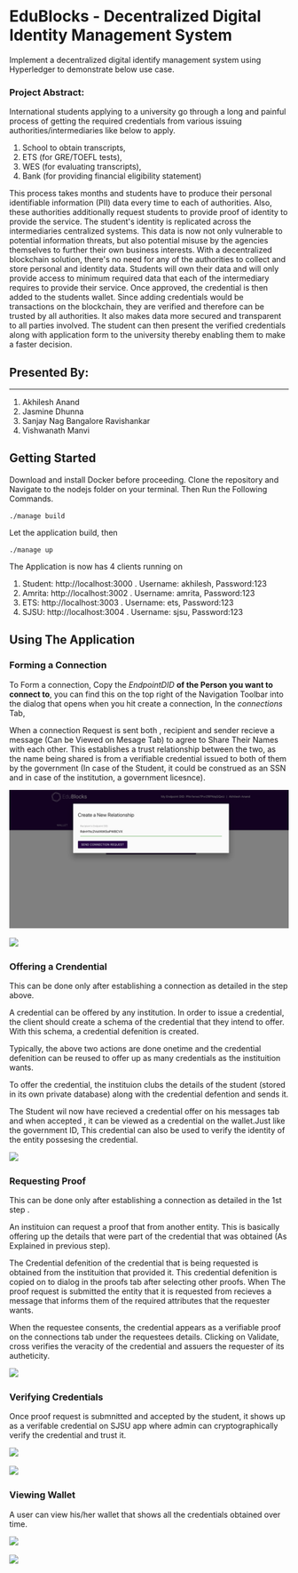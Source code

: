 
# EduBlocks - Decentralized Digital Identity Management System 

Implement a decentralized digital identify management system using Hyperledger to demonstrate below use case.

### Project Abstract:

International students applying to a  university go through a long and painful process of getting the required credentials from various issuing authorities/intermediaries like below to apply.

1. School to obtain transcripts,
2. ETS (for GRE/TOEFL tests), 
3. WES (for evaluating transcripts), 
4. Bank (for providing financial eligibility statement) 

This process takes months and students have to produce their personal identifiable information (PII) data every time to each of authorities. Also, these authorities additionally request students to provide proof of identity to provide the service. The student's identity is replicated across the intermediaries centralized systems. This data is now not only vulnerable to potential information threats, but also potential misuse by the agencies themselves to further their own business interests. With a decentralized blockchain solution, there's no need for any of the authorities to collect and store personal and identity data. Students will own their data and will only provide access to minimum required data that each of the intermediary requires to provide their service. Once approved, the credential is then added to the students wallet. Since adding credentials would be transactions on the blockchain, they are verified and therefore can be trusted by all authorities. It also makes data more secured and transparent to all parties involved. The student can then present the verified credentials along with application form to the university thereby enabling them to make a faster decision.

## Presented By: 
--------------
1. Akhilesh Anand 
2. Jasmine Dhunna 
3. Sanjay Nag Bangalore Ravishankar
4. Vishwanath Manvi
                        

## Getting Started
Download and install Docker before proceeding.
Clone the repository and Navigate to the nodejs folder on your terminal. Then Run the Following Commands.

```
./manage build
```
 Let the application build, then 

```
./manage up
```

The Application is now has 4 clients running on

1. Student: http://localhost:3000 .   Username: akhilesh, Password:123
1. Amrita: http://localhost:3002 .    Username: amrita, Password:123
1. ETS: http://localhost:3003 .       Username: ets, Password:123
1. SJSU: http://localhost:3004 .      Username: sjsu, Password:123




## Using The Application

### Forming a Connection
To Form a connection, Copy the *EndpointDID* **of the Person you want to connect to**, you can find this on the top right of the Navigation Toolbar into the dialog that opens when you hit create a connection, In the *connections* Tab, 

When a connection Request is sent both , recipient and sender recieve a  message (Can be Viewed on Mesage Tab) to agree to Share Their Names with each other. This establishes a trust relationship between the two, as the name being shared is from a verifiable credential issued to both of them by the government (In case of the Student, it could be construed as an SSN and in case of the institution, a government licesnce).

 ![](./screenshots/connection1.png)
 
 ![](../screenshots/connection2.png)


### Offering a Crendential
This can be done only after establishing a connection as detailed in the step above.

A credential can be offered by any institution. In order to issue a credential, the client should create a schema of the credential that they intend to offer. With this schema, a credential defenition is created. 

Typically, the above two actions are done onetime and the credential defenition can be reused to offer up as many credentials as the instituition wants.

To offer the credential, the instituion clubs the details of the student (stored in its own private database) along with the credential defention and sends it. 

The Student wil now have recieved a credential offer on his messages tab and when accepted , it can be viewed as a credential on the wallet.Just  like the government ID, This credential can also be used to verify the identity of the entity possesing the credential.

 ![](../screenshots/Issuing.png)

### Requesting Proof
This can be done only after establishing a connection as detailed in the 1st step .

An instituion can request a proof that from another entity. This is basically offering up the details that were part of the credential that was obtained (As Explained in previous step). 

The Credential defenition of the credential that is being requested is obtained from the instituition that provided it. This credential defenition is copied on to dialog in the proofs tab after selecting other proofs. When The proof request is submitted the entity that it is requested from recieves a message that informs them of the required attributes that the requester wants. 

When the requestee consents, the credential appears as a verifiable proof on the connections tab under the requestees details. Clicking on Validate, cross verifies the veracity of the credential and assuers the requester of its autheticity.

 ![](../screenshots/proofrequest.png)
 
### Verifying Credentials
Once proof request is submnitted and accepted by the student, it shows up as a verifable credential on SJSU app where admin can cryptographically verify the credential and trust it.

 ![](../screenshots/verification.png)
 
 ![](../screenshots/verification2.png)
 
 

### Viewing Wallet
A user can view his/her wallet that shows all the credentials obtained over time.

 ![](../screenshots/wallet.png)
 
 ![](../screenshots/wallet2.png)





